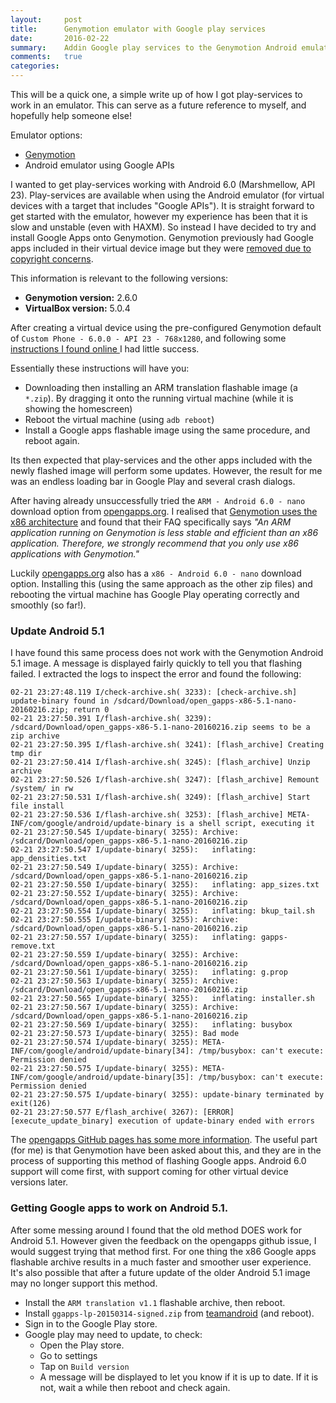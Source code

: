 ```yaml
---
layout:     post
title:      Genymotion emulator with Google play services
date:       2016-02-22
summary:    Addin Google play services to the Genymotion Android emulator
comments:   true
categories:
---
```


This will be a quick one, a simple write up of how I got play-services to work in an emulator. This can serve as a future reference to myself, and hopefully help someone else!

Emulator options:

* [Genymotion](https://www.genymotion.com/)
* Android emulator using Google APIs

I wanted to get play-services working with Android 6.0 (Marshmellow, API 23). Play-services are available when using the Android emulator (for virtual devices with a target that includes "Google APIs"). It is straight forward to get started with the emulator, however my experience has been that it is slow and unstable (even with HAXM). So instead I have decided to try and install Google Apps onto Genymotion. Genymotion previously had Google apps included in their virtual device image but they were [removed due to copyright concerns](https://plus.google.com/u/0/+GenymotionEmulator/posts/jNF8Kwu5p1c).

This information is relevant to the following versions:

* **Genymotion version:** 2.6.0
* **VirtualBox version:** 5.0.4

After creating a virtual device using the pre-configured Genymotion default of `Custom Phone - 6.0.0 - API 23 - 768x1280`, and following some [instructions I found online ](http://stackoverflow.com/questions/20121883/how-to-install-google-play-services-in-a-genymotion-vm-with-no-drag-and-drop-su) I had little success.

Essentially these instructions will have you:

* Downloading then installing an ARM translation flashable image (a `*.zip`). By dragging it onto the running virtual machine (while it is showing the homescreen)
* Reboot the virtual machine (using `adb reboot`)
* Install a Google apps flashable image using the same procedure, and reboot again.

Its then expected that play-services and the other apps included with the newly flashed image will perform some updates. However, the result for me was an endless loading bar in Google Play and several crash dialogs.

After having already unsuccessfully tried the `ARM - Android 6.0 - nano` download option from [opengapps.org](http://opengapps.org/). I realised that [Genymotion uses the x86 architecture](https://www.genymotion.com/faq/#category-application-deployment) and found that their FAQ specifically says *"An ARM application running on Genymotion is less stable and efficient than an x86 application. Therefore, we strongly recommend that you only use x86 applications with Genymotion."*

Luckily [opengapps.org](http://opengapps.org/) also has a `x86 - Android 6.0 - nano` download option. Installing this (using the same approach as the other zip files) and rebooting the virtual machine has Google Play operating correctly and smoothly (so far!).

### Update Android 5.1

I have found this same process does not work with the Genymotion Android 5.1 image. A message is displayed fairly quickly to tell you that flashing failed. I extracted the logs to inspect the error and found the following:

    02-21 23:27:48.119 I/check-archive.sh( 3233): [check-archive.sh] update-binary found in /sdcard/Download/open_gapps-x86-5.1-nano-20160216.zip; return 0
    02-21 23:27:50.391 I/flash-archive.sh( 3239): /sdcard/Download/open_gapps-x86-5.1-nano-20160216.zip seems to be a zip archive
    02-21 23:27:50.395 I/flash-archive.sh( 3241): [flash_archive] Creating tmp dir
    02-21 23:27:50.414 I/flash-archive.sh( 3245): [flash_archive] Unzip archive
    02-21 23:27:50.526 I/flash-archive.sh( 3247): [flash_archive] Remount /system/ in rw
    02-21 23:27:50.531 I/flash-archive.sh( 3249): [flash_archive] Start file install
    02-21 23:27:50.536 I/flash-archive.sh( 3253): [flash_archive] META-INF/com/google/android/update-binary is a shell script, executing it
    02-21 23:27:50.545 I/update-binary( 3255): Archive:  /sdcard/Download/open_gapps-x86-5.1-nano-20160216.zip
    02-21 23:27:50.547 I/update-binary( 3255):   inflating: app_densities.txt
    02-21 23:27:50.549 I/update-binary( 3255): Archive:  /sdcard/Download/open_gapps-x86-5.1-nano-20160216.zip
    02-21 23:27:50.550 I/update-binary( 3255):   inflating: app_sizes.txt
    02-21 23:27:50.552 I/update-binary( 3255): Archive:  /sdcard/Download/open_gapps-x86-5.1-nano-20160216.zip
    02-21 23:27:50.554 I/update-binary( 3255):   inflating: bkup_tail.sh
    02-21 23:27:50.555 I/update-binary( 3255): Archive:  /sdcard/Download/open_gapps-x86-5.1-nano-20160216.zip
    02-21 23:27:50.557 I/update-binary( 3255):   inflating: gapps-remove.txt
    02-21 23:27:50.559 I/update-binary( 3255): Archive:  /sdcard/Download/open_gapps-x86-5.1-nano-20160216.zip
    02-21 23:27:50.561 I/update-binary( 3255):   inflating: g.prop
    02-21 23:27:50.563 I/update-binary( 3255): Archive:  /sdcard/Download/open_gapps-x86-5.1-nano-20160216.zip
    02-21 23:27:50.565 I/update-binary( 3255):   inflating: installer.sh
    02-21 23:27:50.567 I/update-binary( 3255): Archive:  /sdcard/Download/open_gapps-x86-5.1-nano-20160216.zip
    02-21 23:27:50.569 I/update-binary( 3255):   inflating: busybox
    02-21 23:27:50.573 I/update-binary( 3255): Bad mode
    02-21 23:27:50.574 I/update-binary( 3255): META-INF/com/google/android/update-binary[34]: /tmp/busybox: can't execute: Permission denied
    02-21 23:27:50.575 I/update-binary( 3255): META-INF/com/google/android/update-binary[35]: /tmp/busybox: can't execute: Permission denied
    02-21 23:27:50.575 I/update-binary( 3255): update-binary terminated by exit(126)
    02-21 23:27:50.577 E/flash_archive( 3267): [ERROR][execute_update_binary] execution of update-binary ended with errors


The [opengapps GitHub pages has some more information](https://github.com/opengapps/opengapps/issues/135). The useful part (for me) is that Genymotion have been asked about this, and they are in the process of supporting this method of flashing Google apps. Android 6.0 support will come first, with support coming for other virtual device versions later.

### Getting Google apps to work on Android 5.1.

After some messing around I found that the old method DOES work for Android 5.1. However given the feedback on the opengapps github issue, I would suggest trying that method first. For one thing the x86 Google apps flashable archive results in a much faster and smoother user experience. It's also possible that after a future update of the older Android 5.1 image may no longer support this method.

* Install the `ARM translation v1.1` flashable archive, then reboot.
* Install `ggapps-lp-20150314-signed.zip` from  [teamandroid](http://www.teamandroid.com/gapps/) (and reboot).
* Sign in to the Google Play store.
* Google play may need to update, to check:
   * Open the Play store.
   * Go to settings
   * Tap on `Build version`
   * A message will be displayed to let you know if it is up to date. If it is not, wait a while then reboot and check again.
